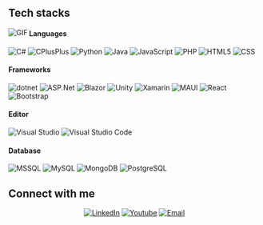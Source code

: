 ## Tech stacks
<img align="left" alt="GIF" src="https://i.imgur.com/VpzdAVQ.gif" />

#### Languages
![C#](https://img.shields.io/badge/-CSharp-333333?style=flat&logo=csharp)
![CPlusPlus](https://img.shields.io/badge/-cplusplus-333333?style=flat&logo=cplusplus)
![Python](https://img.shields.io/badge/-Python-333333?style=flat&logo=python)
![Java](https://img.shields.io/badge/-Java-333333?style=flat&logo=oracle)
![JavaScript](https://img.shields.io/badge/-JavaScript-333333?style=flat&logo=javascript)
![PHP](https://img.shields.io/badge/-PHP-333333?style=flat&logo=php)
![HTML5](https://img.shields.io/badge/-HTML5-333333?style=flat&logo=HTML5)
![CSS](https://img.shields.io/badge/-CSS-333333?style=flat&logo=CSS3&logoColor=1572B6)

#### Frameworks
![dotnet](https://img.shields.io/badge/-dotnet-333333?style=flat&logo=dotnet)
![ASP.Net](https://img.shields.io/badge/-ASP.Net-333333?style=flat&logo=dotnet)
![Blazor](https://img.shields.io/badge/-Blazor-333333?style=flat&logo=Blazor)
![Unity](https://img.shields.io/badge/-Unity-333333?style=flat&logo=unity)
![Xamarin](https://img.shields.io/badge/-Xamarin-333333?style=flat&logo=Xamarin)
![MAUI](https://img.shields.io/badge/-MAUI-333333?style=flat&logo=dotnet)
![React](https://img.shields.io/badge/-React-333333?style=flat&logo=react)
![Bootstrap](https://img.shields.io/badge/-Bootstrap-333333?style=flat&logo=bootstrap&logoColor=563D7C)

#### Editor
![Visual Studio](https://img.shields.io/badge/-Visual%20Studio%20-333333?style=flat&logo=visual-studio&logoColor=purple)
![Visual Studio Code](https://img.shields.io/badge/-Visual%20Studio%20Code-333333?style=flat&logo=visual-studio-code&logoColor=007ACC)

#### Database
![MSSQL](https://img.shields.io/badge/Microsoft_SQL_Server-333333?style=flat&logo=microsoft-sql-server)
![MySQL](https://img.shields.io/badge/-MySQL-333333?style=flat&logo=mysql)
![MongoDB](https://img.shields.io/badge/-MongoDB-333333?style=flat&logo=mongodb)
![PostgreSQL](https://img.shields.io/badge/-PostgreSQL-333333?style=flat&logo=PostgreSQL)

## Connect with me
<p align="center">
  <a href="https://www.linkedin.com/in/jihadkhawaja/"><img alt="LinkedIn" src="https://img.shields.io/badge/LinkedIn-jihadkhawaja-dark?style=flat-square&logo=linkedin"></a>
  <a href="https://www.youtube.com/c/JihadKhawaja"><img alt="Youtube" src="https://img.shields.io/badge/Youtube-jihadkhawaja-dark?style=flat-square&logo=youtube"></a>
  <a href="mailto:contact@jihadkhawaja.com"><img alt="Email" src="https://img.shields.io/badge/Email-jihadkhawaja-dark?style=flat-square&logo=gmail"></a>
</p>

